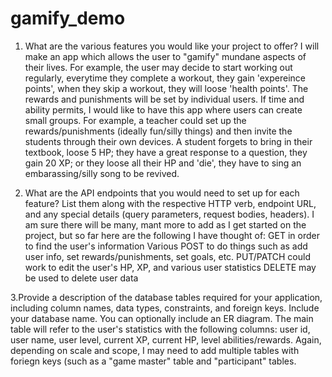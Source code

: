 # gamify_demo
1. What are the various features you would like your project to offer?
  I will make an app which allows the user to "gamify" mundane aspects of their lives. For example, the user may decide to start working out regularly, everytime they complete a workout, they gain 'expereince points', when they skip a workout, they will loose 'health points'. The rewards and punishments will be set by individual users. If time and ability permits, I would like to have this app where users can create small groups. For example, a teacher could set up the rewards/punishments (ideally fun/silly things) and then invite the students through their own devices. A student forgets to bring in their textbook, loose 5 HP; they have a great response to a question, they gain 20 XP; or they loose all their HP and 'die', they have to sing an embarassing/silly song to be revived.

2. What are the API endpoints that you would need to set up for each feature? List them along with the respective HTTP verb, endpoint URL, and any special details (query parameters, request bodies, headers).
I am sure there will be many, mant more to add as I get started on the project, but so far here are the following I have thought of:
  GET in order to find the user's information
  Various POST to do things such as add user info, set rewards/punishments, set goals, etc.
  PUT/PATCH could work to edit the user's HP, XP, and various user statistics
  DELETE may be used to delete user data

3.Provide a description of the database tables required for your application, including column names, data types, constraints, and foreign keys. Include your database name. You can optionally include an ER diagram.
  The main table will refer to the user's statistics with the following columns: user id, user name, user level, current XP, current HP, level abilities/rewards. Again, depending on scale and scope, I may need to add multiple tables with foriegn keys (such as a "game master" table and "participant" tables.
